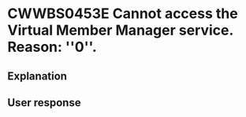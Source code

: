 # CWWBS0453E Cannot access the Virtual Member Manager service. Reason: ''0''.

## Explanation

## User response